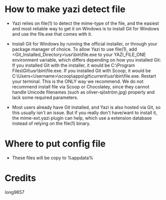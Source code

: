 # How to make yazi detect file 
- Yazi relies on file(1) to detect the mime-type of the file, and the easiest and most reliable way to get it on Windows is to install Git for Windows and use the file.exe that comes with it.

- Install Git for Windows by running the official installer, or through your package manager of choice.
To allow Yazi to use file(1), add <Git_Installed_Directory>\usr\bin\file.exe to your YAZI_FILE_ONE environment variable, which differs depending on how you installed Git:
If you installed Git with the installer, it would be C:\Program Files\Git\usr\bin\file.exe.
If you installed Git with Scoop, it would be C:\Users\<Username>\scoop\apps\git\current\usr\bin\file.exe.
Restart your terminal.
This is the ONLY way we recommend. We do not recommend install file via Scoop or Chocolatey, since they cannot handle Unicode filenames (such as oliver-sjöström.jpg) properly and lack some required parameters.

- Most users already have Git installed, and Yazi is also hosted via Git, so this usually isn't an issue. But if you really don't have/want to install it, the mime-ext.yazi plugin can help, which use a extension database instead of relying on the file(1) binary.
# Where to put config file
- These files will be copy to %appdata%
# Credits
long9657
